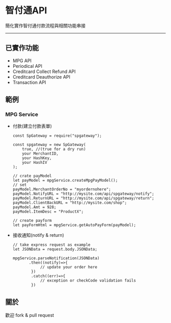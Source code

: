 # 智付通API

  簡化實作智付通付款流程與相關功能串接

---

## 已實作功能

  * MPG API
  * Periodical API
  * Creditcard Collect Refund API
  * Creditcard Deauthorize API
  * Transaction API
  
## 範例

### MPG Service

  * 付款(建立付款表單)
  
        const SpGateway = require("spgateway");

        const spgateway = new SpGateway(
            true, //(true for a dry run)
            your MerchantID,
            your HashKey,
            your HashIV
        );

        // crate payModel
        let payModel = mpgService.createMpgPayModel();
        // set
        payModel.MerchantOrderNo = "myordernohere";
        payModel.NotifyURL = "http://mysite.com/api/spgateway/notify";
        payModel.ReturnURL = "http://mysite.com/api/spgateway/return";
        payModel.ClientBackURL = "http://mysite.com/shop";
        payModel.Amt = 928;
        payModel.ItemDesc = "ProductX";

        // create payform
        let payFormHtml = mpgService.getAutoPayForm(payModel);
        
        
  * 接收通知(notify & return)
        
        // take express request as example
        let JSONData = request.body.JSONData;
        
        mpgService.parseNotification(JSONData)
               .then((notify)=>{
                    // update your order here
                })
                .catch((err)=>{
                    // exception or checkCode validation fails
                })
      
## 關於
  
  歡迎 fork & pull request    
